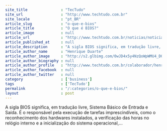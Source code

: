 ```yaml
---
site_title               : "TecTudo"
site_url                 : "http://www.techtudo.com.br"
site_locale              : "pt_BR"
article_slug             : "o-que-e-bios"
article_title            : "O que é BIOS?"
article_image            : null
article_url              : "http://www.techtudo.com.br/noticias/noticia/2014/05/o-que-e-bios.html"
article_published_at     : null
article_description      : "A sigla BIOS significa, em tradução livre, Sistema Básico de Entrada e Saída. É o responsável pela execução de tarefas imprescindíveis, como o reconhecimento dos hardwares instalados, a verificação das horas no relógio interno e a inicialização do sistema operacional,..."
article_author_name      : "Henrique Duarte"
article_author_image     : "http://s2.glbimg.com/0wJD4x5y4NzQoWpWMU4_DO2gSVM=/30x30/s2.glbimg.com/ChXRCV7CyYld1ul4cYeGss_Yv_Y=/0x0:170x170/140x140/s.glbimg.com/po/tt2/f/original/2014/01/13/henrique_duarte.png"
article_author_biography : null
article_author_profile   : "http://www.techtudo.com.br/colaborador/henrique-duarte.html"
article_author_facebook  : null
article_author_twitter   : null
category                 : ['business']
tags                     : ['TecTudo']
permalink                : "/:categories/o-que-e-bios/"
layout                   : post
---
```


A sigla BIOS significa, em tradução livre, Sistema Básico de Entrada e Saída. É o responsável pela execução de tarefas imprescindíveis, como o reconhecimento dos hardwares instalados, a verificação das horas no relógio interno e a inicialização do sistema operacional,...
